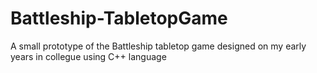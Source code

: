 # Battleship-TabletopGame
A small prototype of the Battleship tabletop game designed on my early years in collegue using C++ language
